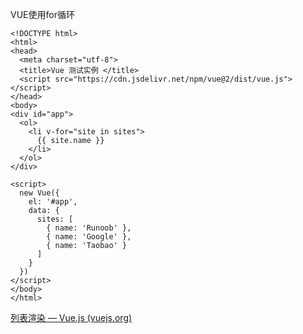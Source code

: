 VUE使用for循环

```vue
<!DOCTYPE html>
<html>
<head>
  <meta charset="utf-8">
  <title>Vue 测试实例 </title>
  <script src="https://cdn.jsdelivr.net/npm/vue@2/dist/vue.js"></script>
</head>
<body>
<div id="app">
  <ol>
    <li v-for="site in sites">
      {{ site.name }}
    </li>
  </ol>
</div>

<script>
  new Vue({
    el: '#app',
    data: {
      sites: [
        { name: 'Runoob' },
        { name: 'Google' },
        { name: 'Taobao' }
      ]
    }
  })
</script>
</body>
</html>

```



[列表渲染 — Vue.js (vuejs.org)](https://cn.vuejs.org/v2/guide/list.html)

